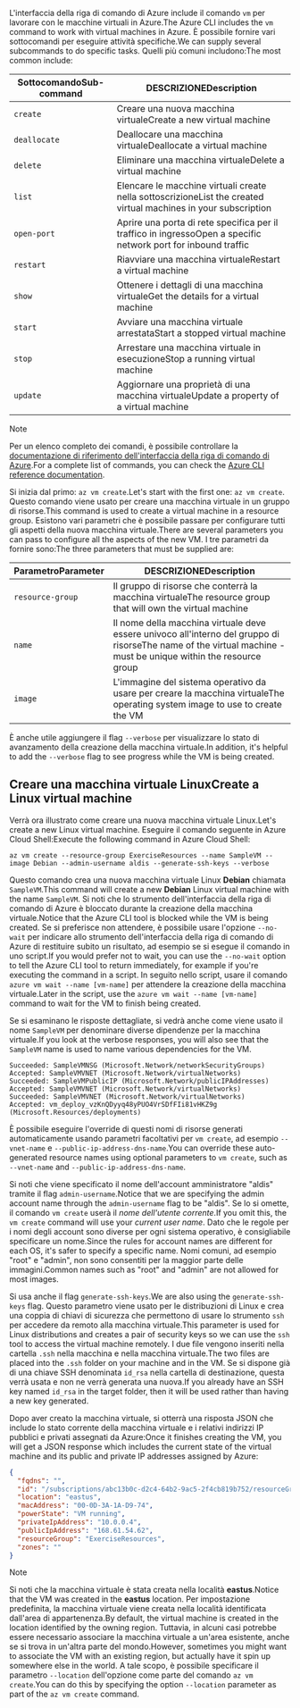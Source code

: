 <span data-ttu-id="bc782-101">L'interfaccia della riga di comando di Azure include il comando `vm` per lavorare con le macchine virtuali in Azure.</span><span class="sxs-lookup"><span data-stu-id="bc782-101">The Azure CLI includes the `vm` command to work with virtual machines in Azure.</span></span> <span data-ttu-id="bc782-102">È possibile fornire vari sottocomandi per eseguire attività specifiche.</span><span class="sxs-lookup"><span data-stu-id="bc782-102">We can supply several subcommands to do specific tasks.</span></span> <span data-ttu-id="bc782-103">Quelli più comuni includono:</span><span class="sxs-lookup"><span data-stu-id="bc782-103">The most common include:</span></span>

| <span data-ttu-id="bc782-104">Sottocomando</span><span class="sxs-lookup"><span data-stu-id="bc782-104">Sub-command</span></span> | <span data-ttu-id="bc782-105">DESCRIZIONE</span><span class="sxs-lookup"><span data-stu-id="bc782-105">Description</span></span> |
|-------------|-------------|
| `create`    | <span data-ttu-id="bc782-106">Creare una nuova macchina virtuale</span><span class="sxs-lookup"><span data-stu-id="bc782-106">Create a new virtual machine</span></span> |
| `deallocate` | <span data-ttu-id="bc782-107">Deallocare una macchina virtuale</span><span class="sxs-lookup"><span data-stu-id="bc782-107">Deallocate a virtual machine</span></span> |
| `delete` | <span data-ttu-id="bc782-108">Eliminare una macchina virtuale</span><span class="sxs-lookup"><span data-stu-id="bc782-108">Delete a virtual machine</span></span> |
| `list` | <span data-ttu-id="bc782-109">Elencare le macchine virtuali create nella sottoscrizione</span><span class="sxs-lookup"><span data-stu-id="bc782-109">List the created virtual machines in your subscription</span></span> |
| `open-port` | <span data-ttu-id="bc782-110">Aprire una porta di rete specifica per il traffico in ingresso</span><span class="sxs-lookup"><span data-stu-id="bc782-110">Open a specific network port for inbound traffic</span></span> |
| `restart` | <span data-ttu-id="bc782-111">Riavviare una macchina virtuale</span><span class="sxs-lookup"><span data-stu-id="bc782-111">Restart a virtual machine</span></span> |
| `show` | <span data-ttu-id="bc782-112">Ottenere i dettagli di una macchina virtuale</span><span class="sxs-lookup"><span data-stu-id="bc782-112">Get the details for a virtual machine</span></span> |
| `start` | <span data-ttu-id="bc782-113">Avviare una macchina virtuale arrestata</span><span class="sxs-lookup"><span data-stu-id="bc782-113">Start a stopped virtual machine</span></span> |
| `stop` | <span data-ttu-id="bc782-114">Arrestare una macchina virtuale in esecuzione</span><span class="sxs-lookup"><span data-stu-id="bc782-114">Stop a running virtual machine</span></span> |
| `update` | <span data-ttu-id="bc782-115">Aggiornare una proprietà di una macchina virtuale</span><span class="sxs-lookup"><span data-stu-id="bc782-115">Update a property of a virtual machine</span></span> |

> [!NOTE]
> <span data-ttu-id="bc782-116">Per un elenco completo dei comandi, è possibile controllare la [documentazione di riferimento dell'interfaccia della riga di comando di Azure](https://docs.microsoft.com/cli/azure/reference-index?view=azure-cli-latest).</span><span class="sxs-lookup"><span data-stu-id="bc782-116">For a complete list of commands, you can check the [Azure CLI reference documentation](https://docs.microsoft.com/cli/azure/reference-index?view=azure-cli-latest).</span></span>

<span data-ttu-id="bc782-117">Si inizia dal primo: `az vm create`.</span><span class="sxs-lookup"><span data-stu-id="bc782-117">Let's start with the first one: `az vm create`.</span></span> <span data-ttu-id="bc782-118">Questo comando viene usato per creare una macchina virtuale in un gruppo di risorse.</span><span class="sxs-lookup"><span data-stu-id="bc782-118">This command is used to create a virtual machine in a resource group.</span></span> <span data-ttu-id="bc782-119">Esistono vari parametri che è possibile passare per configurare tutti gli aspetti della nuova macchina virtuale.</span><span class="sxs-lookup"><span data-stu-id="bc782-119">There are several parameters you can pass to configure all the aspects of the new VM.</span></span> <span data-ttu-id="bc782-120">I tre parametri da fornire sono:</span><span class="sxs-lookup"><span data-stu-id="bc782-120">The three parameters that must be supplied are:</span></span>

| <span data-ttu-id="bc782-121">Parametro</span><span class="sxs-lookup"><span data-stu-id="bc782-121">Parameter</span></span> | <span data-ttu-id="bc782-122">DESCRIZIONE</span><span class="sxs-lookup"><span data-stu-id="bc782-122">Description</span></span> |
|-----------|-------------|
| `resource-group` | <span data-ttu-id="bc782-123">Il gruppo di risorse che conterrà la macchina virtuale</span><span class="sxs-lookup"><span data-stu-id="bc782-123">The resource group that will own the virtual machine</span></span> |
| `name` | <span data-ttu-id="bc782-124">Il nome della macchina virtuale deve essere univoco all'interno del gruppo di risorse</span><span class="sxs-lookup"><span data-stu-id="bc782-124">The name of the virtual machine - must be unique within the resource group</span></span> |
| `image` | <span data-ttu-id="bc782-125">L'immagine del sistema operativo da usare per creare la macchina virtuale</span><span class="sxs-lookup"><span data-stu-id="bc782-125">The operating system image to use to create the VM</span></span> |

<span data-ttu-id="bc782-126">È anche utile aggiungere il flag `--verbose` per visualizzare lo stato di avanzamento della creazione della macchina virtuale.</span><span class="sxs-lookup"><span data-stu-id="bc782-126">In addition, it's helpful to add the `--verbose` flag to see progress while the VM is being created.</span></span> 

## <a name="create-a-linux-virtual-machine"></a><span data-ttu-id="bc782-127">Creare una macchina virtuale Linux</span><span class="sxs-lookup"><span data-stu-id="bc782-127">Create a Linux virtual machine</span></span>

<span data-ttu-id="bc782-128">Verrà ora illustrato come creare una nuova macchina virtuale Linux.</span><span class="sxs-lookup"><span data-stu-id="bc782-128">Let's create a new Linux virtual machine.</span></span> <span data-ttu-id="bc782-129">Eseguire il comando seguente in Azure Cloud Shell:</span><span class="sxs-lookup"><span data-stu-id="bc782-129">Execute the following command in Azure Cloud Shell:</span></span>

```azurecli
az vm create --resource-group ExerciseResources --name SampleVM --image Debian --admin-username aldis --generate-ssh-keys --verbose 
```

<span data-ttu-id="bc782-130">Questo comando crea una nuova macchina virtuale Linux **Debian** chiamata `SampleVM`.</span><span class="sxs-lookup"><span data-stu-id="bc782-130">This command will create a new **Debian** Linux virtual machine with the name `SampleVM`.</span></span> <span data-ttu-id="bc782-131">Si noti che lo strumento dell'interfaccia della riga di comando di Azure è bloccato durante la creazione della macchina virtuale.</span><span class="sxs-lookup"><span data-stu-id="bc782-131">Notice that the Azure CLI tool is blocked while the VM is being created.</span></span> <span data-ttu-id="bc782-132">Se si preferisce non attendere, è possibile usare l'opzione `--no-wait` per indicare allo strumento dell'interfaccia della riga di comando di Azure di restituire subito un risultato, ad esempio se si esegue il comando in uno script.</span><span class="sxs-lookup"><span data-stu-id="bc782-132">If you would prefer not to wait, you can use the `--no-wait` option to tell the Azure CLI tool to return immediately, for example if you're executing the command in a script.</span></span> <span data-ttu-id="bc782-133">In seguito nello script, usare il comando `azure vm wait --name [vm-name]` per attendere la creazione della macchina virtuale.</span><span class="sxs-lookup"><span data-stu-id="bc782-133">Later in the script, use the `azure vm wait --name [vm-name]` command to wait for the VM to finish being created.</span></span>

<span data-ttu-id="bc782-134">Se si esaminano le risposte dettagliate, si vedrà anche come viene usato il nome `SampleVM` per denominare diverse dipendenze per la macchina virtuale.</span><span class="sxs-lookup"><span data-stu-id="bc782-134">If you look at the verbose responses, you will also see that the `SampleVM` name is used to name various dependencies for the VM.</span></span>

```
Succeeded: SampleVMNSG (Microsoft.Network/networkSecurityGroups)
Accepted: SampleVMVNET (Microsoft.Network/virtualNetworks)
Succeeded: SampleVMPublicIP (Microsoft.Network/publicIPAddresses)
Accepted: SampleVMVNET (Microsoft.Network/virtualNetworks)
Succeeded: SampleVMVNET (Microsoft.Network/virtualNetworks)
Accepted: vm_deploy_vzKnQDyyq48yPUO4VrSDfFIi81vHKZ9g (Microsoft.Resources/deployments)
```

<span data-ttu-id="bc782-135">È possibile eseguire l'override di questi nomi di risorse generati automaticamente usando parametri facoltativi per `vm create`, ad esempio `--vnet-name` e `--public-ip-address-dns-name`.</span><span class="sxs-lookup"><span data-stu-id="bc782-135">You can override these auto-generated resource names using optional parameters to `vm create`, such as `--vnet-name` and `--public-ip-address-dns-name`.</span></span>

<span data-ttu-id="bc782-136">Si noti che viene specificato il nome dell'account amministratore "aldis" tramite il flag `admin-username`.</span><span class="sxs-lookup"><span data-stu-id="bc782-136">Notice that we are specifying the admin account name through the `admin-username` flag to be "aldis".</span></span> <span data-ttu-id="bc782-137">Se lo si omette, il comando `vm create` userà il _nome dell'utente corrente_.</span><span class="sxs-lookup"><span data-stu-id="bc782-137">If you omit this, the `vm create` command will use your _current user name_.</span></span> <span data-ttu-id="bc782-138">Dato che le regole per i nomi degli account sono diverse per ogni sistema operativo, è consigliabile specificare un nome.</span><span class="sxs-lookup"><span data-stu-id="bc782-138">Since the rules for account names are different for each OS, it's safer to specify a specific name.</span></span> <span data-ttu-id="bc782-139">Nomi comuni, ad esempio "root" e "admin", non sono consentiti per la maggior parte delle immagini.</span><span class="sxs-lookup"><span data-stu-id="bc782-139">Common names such as "root" and "admin" are not allowed for most images.</span></span>

<span data-ttu-id="bc782-140">Si usa anche il flag `generate-ssh-keys`.</span><span class="sxs-lookup"><span data-stu-id="bc782-140">We are also using the `generate-ssh-keys` flag.</span></span> <span data-ttu-id="bc782-141">Questo parametro viene usato per le distribuzioni di Linux e crea una coppia di chiavi di sicurezza che permettono di usare lo strumento `ssh` per accedere da remoto alla macchina virtuale.</span><span class="sxs-lookup"><span data-stu-id="bc782-141">This parameter is used for Linux distributions and creates a pair of security keys so we can use the `ssh` tool to access the virtual machine remotely.</span></span> <span data-ttu-id="bc782-142">I due file vengono inseriti nella cartella `.ssh` nella macchina e nella macchina virtuale.</span><span class="sxs-lookup"><span data-stu-id="bc782-142">The two files are placed into the `.ssh` folder on your machine and in the VM.</span></span> <span data-ttu-id="bc782-143">Se si dispone già di una chiave SSH denominata `id_rsa` nella cartella di destinazione, questa verrà usata e non ne verrà generata una nuova.</span><span class="sxs-lookup"><span data-stu-id="bc782-143">If you already have an SSH key named `id_rsa` in the target folder, then it will be used rather than having a new key generated.</span></span>

<span data-ttu-id="bc782-144">Dopo aver creato la macchina virtuale, si otterrà una risposta JSON che include lo stato corrente della macchina virtuale e i relativi indirizzi IP pubblici e privati assegnati da Azure:</span><span class="sxs-lookup"><span data-stu-id="bc782-144">Once it finishes creating the VM, you will get a JSON response which includes the current state of the virtual machine and its public and private IP addresses assigned by Azure:</span></span>

```json
{
  "fqdns": "",
  "id": "/subscriptions/abc13b0c-d2c4-64b2-9ac5-2f4cb819b752/resourceGroups/ExerciseResources/providers/Microsoft.Compute/virtualMachines/SampleVM",
  "location": "eastus",
  "macAddress": "00-0D-3A-1A-D9-74",
  "powerState": "VM running",
  "privateIpAddress": "10.0.0.4",
  "publicIpAddress": "168.61.54.62",
  "resourceGroup": "ExerciseResources",
  "zones": ""
}
```

> [!NOTE]
> <span data-ttu-id="bc782-145">Si noti che la macchina virtuale è stata creata nella località **eastus**.</span><span class="sxs-lookup"><span data-stu-id="bc782-145">Notice that the VM was created in the **eastus** location.</span></span> <span data-ttu-id="bc782-146">Per impostazione predefinita, la macchina virtuale viene creata nella località identificata dall'area di appartenenza.</span><span class="sxs-lookup"><span data-stu-id="bc782-146">By default, the virtual machine is created in the location identified by the owning region.</span></span> <span data-ttu-id="bc782-147">Tuttavia, in alcuni casi potrebbe essere necessario associare la macchina virtuale a un'area esistente, anche se si trova in un'altra parte del mondo.</span><span class="sxs-lookup"><span data-stu-id="bc782-147">However, sometimes you might want to associate the VM with an existing region, but actually have it spin up somewhere else in the world.</span></span> <span data-ttu-id="bc782-148">A tale scopo, è possibile specificare il parametro `--location` dell'opzione come parte del comando `az vm create`.</span><span class="sxs-lookup"><span data-stu-id="bc782-148">You can do this by specifying the option `--location` parameter as part of the `az vm create` command.</span></span>